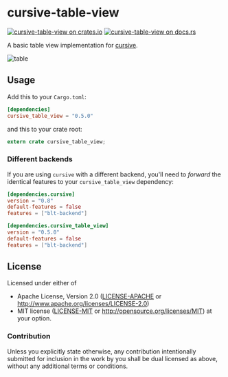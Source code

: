 # cursive-table-view

[![cursive-table-view on crates.io][cratesio-image]][cratesio]
[![cursive-table-view on docs.rs][docsrs-image]][docsrs]

[cratesio-image]: https://img.shields.io/crates/v/cursive_table_view.svg
[cratesio]: https://crates.io/crates/cursive_table_view
[docsrs-image]: https://docs.rs/cursive_table_view/badge.svg?version=0.5.0
[docsrs]: https://docs.rs/cursive_table_view/0.5.0/

A basic table view implementation for [cursive](https://crates.io/crates/cursive).

![table](https://cloud.githubusercontent.com/assets/124674/25067632/a6784a56-2249-11e7-8885-50ba7058565f.png)

## Usage

Add this to your `Cargo.toml`:

```toml
[dependencies]
cursive_table_view = "0.5.0"
```

and this to your crate root:

```rust
extern crate cursive_table_view;
```

### Different backends

If you are using `cursive` with a different backend, you'll need to *forward*
the identical features to your `cursive_table_view` dependency:

```toml
[dependencies.cursive]
version = "0.8"
default-features = false
features = ["blt-backend"]

[dependencies.cursive_table_view]
version = "0.5.0"
default-features = false
features = ["blt-backend"]
```

## License

Licensed under either of
 * Apache License, Version 2.0 ([LICENSE-APACHE](LICENSE-APACHE) or http://www.apache.org/licenses/LICENSE-2.0)
 * MIT license ([LICENSE-MIT](LICENSE-MIT) or http://opensource.org/licenses/MIT)
at your option.


### Contribution

Unless you explicitly state otherwise, any contribution intentionally submitted
for inclusion in the work by you shall be dual licensed as above, without any
additional terms or conditions.

